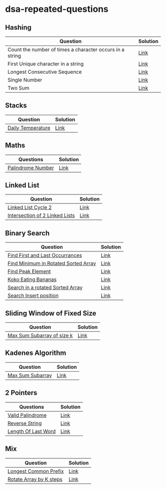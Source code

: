# dsa-repeated-questions

## Hashing

| Question                                                 | Solution                                                     |
| -------------------------------------------------------- | ------------------------------------------------------------ |
| Count the number of times a character occurs in a string | [Link](https://github.com/SuvadeepMukherjee/dsa-repeated-questions/blob/main/Hashing/count-the-number-of-times-a-character-comes-in-a-string.md) |
| First Unique character in a string                       | [Link](https://github.com/SuvadeepMukherjee/dsa-repeated-questions/blob/main/Hashing/first-unique-character-in-string.md) |
| Longest Consecutive Sequence                             | [Link](https://github.com/SuvadeepMukherjee/dsa-repeated-questions/blob/main/Hashing/longest-consecutive-sequence.md) |
| Single Number                                            | [Link](https://github.com/SuvadeepMukherjee/dsa-repeated-questions/blob/main/Hashing/single-number.md) |
| Two Sum                                                  | [Link](https://github.com/SuvadeepMukherjee/dsa-repeated-questions/blob/main/Hashing/two-sum.md) |

## Stacks

| Question                                                     | Solution                                                     |
| ------------------------------------------------------------ | ------------------------------------------------------------ |
| [Daily Temperature](https://leetcode.com/problems/daily-temperatures/description/) | [Link](https://github.com/SuvadeepMukherjee/dsa-repeated-questions/blob/main/Stacks/daily-temperature.md) |

## Maths

| Questions             | Solution                                                     |
| --------------------- | ------------------------------------------------------------ |
| [Palindrome Number]() | [Link](https://github.com/SuvadeepMukherjee/dsa-repeated-questions/blob/main/Math/Palindrome-number.md) |

## Linked List

| Question                                                     | Solution                                                     |
| ------------------------------------------------------------ | ------------------------------------------------------------ |
| [Linked List Cycle 2](https://leetcode.com/problems/linked-list-cycle-ii/description/) | [Link](https://github.com/SuvadeepMukherjee/dsa-repeated-questions/blob/main/Linked%20List/Linked-List-Cycle-2.md) |
| [Intersection of 2 Linked Lists](https://leetcode.com/problems/intersection-of-two-linked-lists/description/) | [Link](https://github.com/SuvadeepMukherjee/dsa-repeated-questions/blob/main/Linked%20List/intersection-of-2-linked-lists.md) |

## Binary Search

| Question                                 | Solution |
| ---------------------------------------- | -------- |
| [Find First and Last Occurrances]()      | [Link]() |
| [Find Minimum in Rotated Sorted Array]() | [Link]() |
| [Find Peak Element]()                    | [Link]() |
| [Koko Eating Bananas]()                  | [Link]() |
| [Search in a rotated Sorted Array]()     | [Link]() |
| [Search Insert position]()               | [Link]() |

## Sliding Window of Fixed Size

| Question                                                     | Solution                                                     |
| ------------------------------------------------------------ | ------------------------------------------------------------ |
| [Max Sum Subarray of size k](https://www.geeksforgeeks.org/problems/max-sum-subarray-of-size-k5313/1) | [Link](https://github.com/SuvadeepMukherjee/dsa-repeated-questions/blob/main/Arrays-Strings/max-sum-subarray-of-size-k.md) |

## Kadenes Algorithm

| Question                                                     | Solution                                                     |
| ------------------------------------------------------------ | ------------------------------------------------------------ |
| [Max Sum Subarray](https://leetcode.com/problems/maximum-subarray/description/) | [Link](https://github.com/SuvadeepMukherjee/dsa-repeated-questions/blob/main/kadenes%20algorithm/max-sum-subarray.md) |

## 2 Pointers

| Questions                                                    | Solution                                                     |
| ------------------------------------------------------------ | ------------------------------------------------------------ |
| [Valid Palindrome](https://leetcode.com/problems/valid-palindrome/description/) | [Link](https://github.com/SuvadeepMukherjee/dsa-repeated-questions/blob/main/2%20pointers/valid-palindrome.md) |
| [Reverse String](https://leetcode.com/problems/reverse-string/description/) | [Link](https://github.com/SuvadeepMukherjee/dsa-repeated-questions/blob/main/2%20pointers/reverse-a-string.md) |
| [Length Of Last Word](https://leetcode.com/problems/length-of-last-word/description/) | [Link]()                                                     |

## Mix

| Question                                                     | Solution                                                     |
| ------------------------------------------------------------ | ------------------------------------------------------------ |
| [Longest Common Prefix](https://leetcode.com/problems/longest-common-prefix/) | [Link](https://github.com/SuvadeepMukherjee/dsa-repeated-questions/blob/main/mix/longest-common-prefix.md) |
| [Rotate Array by K steps](https://leetcode.com/problems/rotate-array/description/) | [Link](https://github.com/SuvadeepMukherjee/dsa-repeated-questions/blob/main/mix/rotate-array-by-k-steps.md) |

